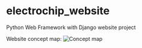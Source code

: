 # electrochip_website
Python Web Framework with Django website project

Website concept map:
![Concept map](https://github.com/gdatskov/electrochip_website/assets/103522803/340295f8-9b6f-4d96-8cc6-8ef902dcec8a)
